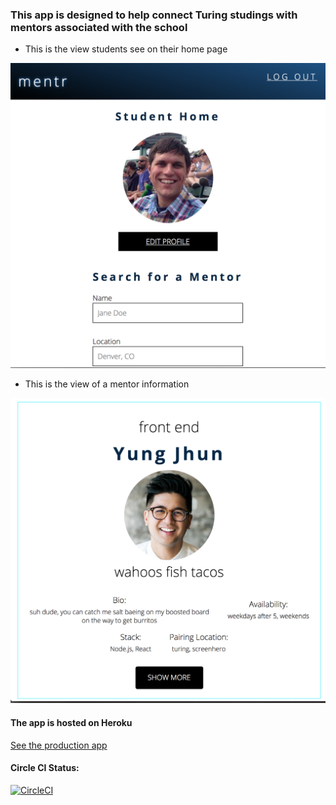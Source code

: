 ### This app is designed to help connect Turing studings with mentors associated with the school

* This is the view students see on their home page

![Image](images/StudentHomeView.png)

* This is the view of a mentor information

![Image](images/MentorCardView.png)

#### The app is hosted on Heroku

[See the production app](https://turing-mentr.herokuapp.com/)


#### Circle CI Status:
[![CircleCI](https://circleci.com/gh/letakeane/mentr.svg?style=svg)](https://circleci.com/gh/letakeane/mentr)
